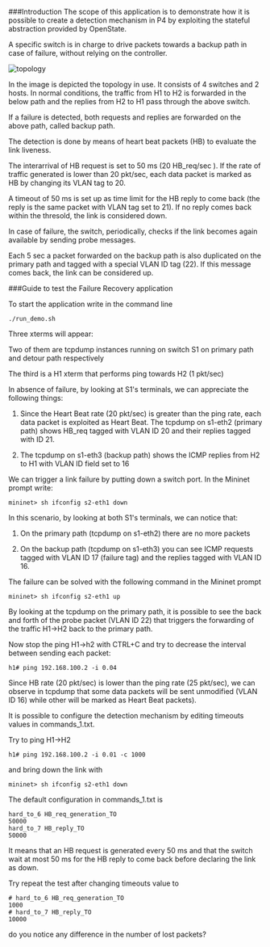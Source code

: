 ###Introduction
The scope of this application is to demonstrate how it is possible to create a detection mechanism in P4 by exploiting the stateful abstraction provided by OpenState. 

A specific switch is in charge to drive packets towards a backup path in case of failure, without relying on the controller.

![topology](https://bitbucket.org/openstate-sdn/p4-openstate/raw/master/SPIDER_local/images/local.png)

In the image is depicted the topology in use. It consists of 4 switches and 2 hosts. In normal conditions, the traffic from H1 to H2 is forwarded in the below path and the replies from H2 to H1 pass through the above switch.

If a failure is detected, both requests and replies are forwarded on the above path, called backup path.

The detection is done by means of heart beat packets (HB) to evaluate the link liveness.

The interarrival of HB request is set to 50 ms (20 HB_req/sec ). If the rate of traffic generated is lower than 20 pkt/sec, each data packet is marked as HB by changing its VLAN tag to 20.

A timeout of 50 ms is set up as time limit for the HB reply to come back (the reply is the same packet with VLAN tag set to 21). If no reply comes back within the thresold, the link is considered down.

In case of failure, the switch, periodically, checks if the link becomes again available by sending probe messages.

Each 5 sec a packet forwarded on the backup path is also duplicated on the primary path and tagged with a special VLAN ID tag (22). If this message comes back, the link can be considered up.

###Guide to test the Failure Recovery application

To start the application write in the command line

	./run_demo.sh

Three xterms will appear: 

Two of them are tcpdump instances running on switch S1 on primary path and detour path respectively

The third is a H1 xterm that performs ping towards H2 (1 pkt/sec)

In absence of failure, by looking at S1's terminals, we can appreciate the following things:

1) Since the Heart Beat rate (20 pkt/sec) is greater than the ping rate, each data packet is exploited as Heart Beat. The tcpdump on s1-eth2 (primary path) shows HB_req tagged with VLAN ID 20 and their replies tagged with ID 21.

2) The tcpdump on s1-eth3 (backup path) shows the ICMP replies from H2 to H1 with VLAN ID field set to 16

We can trigger a link failure by putting down a switch port.
In the Mininet prompt write:

	mininet> sh ifconfig s2-eth1 down

In this scenario, by looking at both S1's terminals, we can notice that:

1) On the primary path (tcpdump on s1-eth2) there are no more packets

2) On the backup path (tcpdump on s1-eth3) you can see ICMP requests tagged with VLAN ID 17 (failure tag) and the replies tagged with VLAN ID 16.

The failure can be solved with the following command in the Mininet prompt

	mininet> sh ifconfig s2-eth1 up

By looking at the tcpdump on the primary path, it is possible to see the back and forth of the probe packet (VLAN ID 22) that triggers the forwarding of the traffic H1->H2 back to the primary path.

Now stop the ping H1->h2 with CTRL+C and try to decrease the interval between sending each packet:

	h1# ping 192.168.100.2 -i 0.04

Since HB rate (20 pkt/sec) is lower than the ping rate (25 pkt/sec), we can observe in tcpdump that some data packets will be sent unmodified (VLAN ID 16) while other will be marked as Heart Beat packets).

It is possible to configure the detection mechanism by editing timeouts values in commands_1.txt.

Try to ping H1->H2

	h1# ping 192.168.100.2 -i 0.01 -c 1000

and bring down the link with

	mininet> sh ifconfig s2-eth1 down

The default configuration in commands_1.txt is

	hard_to_6 HB_req_generation_TO
	50000
	hard_to_7 HB_reply_TO
	50000

It means that an HB request is generated every 50 ms and that the switch wait at most 50 ms for the HB reply to come back before declaring the link as down.

Try repeat the test after changing timeouts value to

	# hard_to_6 HB_req_generation_TO
	1000
	# hard_to_7 HB_reply_TO
	10000

do you notice any difference in the number of lost packets?